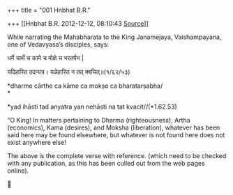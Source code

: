 +++
title = "001 Hnbhat B.R."

+++
[[Hnbhat B.R.	2012-12-12, 08:10:43 [Source](https://groups.google.com/g/samskrita/c/P2aFY8eOMvg)]]



While narrating the Mahabharata to the King Janamejaya, Vaishampayana, one of Vedavyasa’s disciples, says:  

  

  

धर्मे चार्थे च कामे च मोक्षे च भरतर्षभ \|  

यदिहास्ति तदन्यत्र। यन्नेहास्ति न तत् क्वचित्॥(१/६२/५३)

*dharme cārthe ca kāme ca mokṣe ca bharatarṣabha/  
*

*yad ihāsti tad anyatra yan nehāsti na tat kvacit//(*1.62.53)

  

  

“O King! In matters pertaining to Dharma (righteousness), Artha (economics), Kama (desires), and Moksha (liberation), whatever has been said here may be found elsewhere, but whatever is not found here does not exist anywhere else!

  

The above is the complete verse with reference. (which need to be checked with any publication, as this has been culled out from the web pages online).

  

  

  




